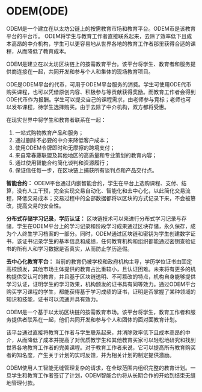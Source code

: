 # ODEM(ODE)

ODEM是一个建立在以太坊公链上的按需教育市场和教育平台。ODEM币是该教育平台的平台币。 ODEM将学生与教育工作者直接联系起来，去除了效率低下且成本高昂的中介机构，学生可以更容易地从世界各地的教育工作者那里获得合适的课程，从而降低了教育成本。 

ODEM是建立在以太坊区块链上的按需教育平台。该平台将学生、教育者和服务提供商连接在一起，共同开发和参与个人和集体的现场教育项目。

ODE是ODEM平台的代币，可用于ODEM平台服务的消费。学生可使用ODE代币购买课程，也可以凭借原创内容、积极参与等贡献获得奖励。而教育工作者会得到ODE代币作为报酬。学生可以提交自己的课程需求，由老师参与竞标；老师也可以发布课程，待学生选择购买。由于去除了中介机构，双方都将受惠。

在现实世界中将学生和教育者联系在一起：

1. 一站式购物教育产品和服务；
2. 通过删除不必要的中介来降低客户成本；
3. 使用ODEM令牌即时和无摩擦的跨境支付；
4. 来自常春藤联盟及其他地区的高质量和专业策划的教育内容；
5. 通过使用智能合约简化谈判和资源履行；
6. 保证信任每一步，在区块链上捕获所有谈判点和产品交付点。

**智能合约：**
ODEM平台通过内嵌智能合约，学生在平台上选购课程、支付、结算，没有人工干预，完全实现交易自动化、智能化和去中心化，以此简化交易流程，降低交易成本；交易过程中的全部数据都将以区块的方式记录下来，不会被篡改，提高交易的安全性。

**分布式存储学习记录，学历认证：**
区块链技术可以来进行分布式学习记录与存储，学生在ODEM平台上的学习记录和阶段学习成果通过区块存储，永久保存，成为个人终生学习档案的一部分。同时，ODEM通过区块链和密钥为学生创建数字证书，该证书记录学生的基本信息和成绩，任何教育机构和组织都能通过密钥查验证书的所有人和学习数据是否真实，从而防止学历造假。

**去中心化教育平台：**
当前的教育仍被学校和政府机构主导，学历学位证书由固定高校颁发，其他市场主体提供的教育占比重较小，且认证困难。未来将有更多的机构提供受认可的教育，并且基于区块链透明、不可篡改的特点，机构自身能够提供学习认证，证明学生的学习效果，机构颁发的证书具有同等效力。通过ODEM平台购买学习课程的学生，都能获得基于学习成绩的证书，证明是否掌握了某种领域的知识和技能，证书可以流通并具有效力。    

ODEM是一个基于以太坊区块链的按需教育市场。该平台将学生，教育工作者和服务提供者联系在一起，他们共同开发和参与个人和团体的面对面教育计划。

该平台通过直接将教育工作者与学生联系起来，并消除效率低下且成本高昂的中介，从而降低了成本并提高了对优质教学生和其他教育买家可以轻松地研究和找到世界各地教育工作者的完美课程。对于教育工作者来说，它可以提高所有教育购买者的知名度，产生关于计划的实时反馈，并为相关计划的制定提供激励。

ODEM使用人工智能无缝管理复杂的请求，在全球范围内组织完整的教育计划。一旦学生和教育工作者签订了计划，ODEM智能合约将从长期合作的开始到结束无缝地管理付款。
